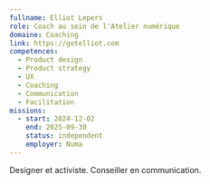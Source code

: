 ```yaml
---
fullname: Elliot Lepers
role: Coach au sein de l'Atelier numérique
domaine: Coaching
link: https://getelliot.com
competences:
  - Product design
  - Product strategy
  - UX
  - Coaching
  - Communication
  - Facilitation
missions:
  - start: 2024-12-02
    end: 2025-09-30
    status: independent
    employer: Numa
---
```

Designer et activiste. Conseiller en communication.